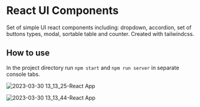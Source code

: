 # React UI Components

Set of simple UI react components including: dropdown, accordion, set of buttons types, modal, sortable table and counter. 
Created with tailwindcss. 

## How to use

In the project directory run `npm start` and `npm run server` in separate console tabs. 

![2023-03-30 13_13_25-React App](https://user-images.githubusercontent.com/2406738/228819702-57da6e2e-cb3c-4638-8f7f-c54235e8227c.png)

![2023-03-30 13_13_44-React App](https://user-images.githubusercontent.com/2406738/228819733-2ebe1e9c-0d1e-45ed-8a45-740f1c84c6ef.png)
